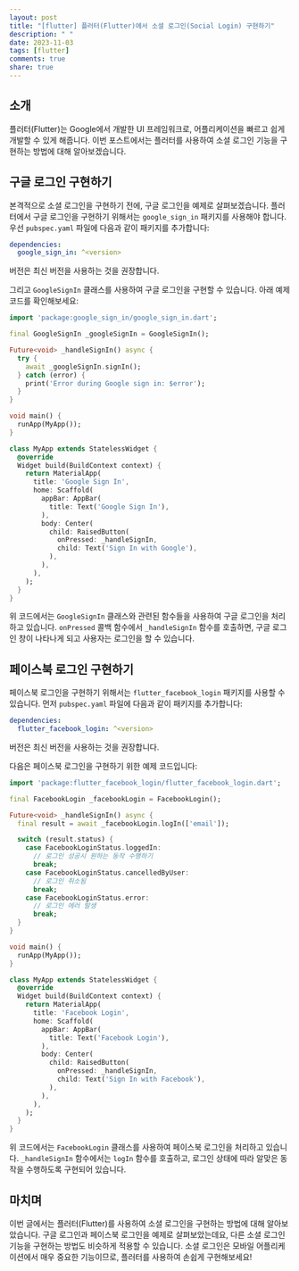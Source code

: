 ```yaml
---
layout: post
title: "[flutter] 플러터(Flutter)에서 소셜 로그인(Social Login) 구현하기"
description: " "
date: 2023-11-03
tags: [flutter]
comments: true
share: true
---
```


## 소개
플러터(Flutter)는 Google에서 개발한 UI 프레임워크로, 어플리케이션을 빠르고 쉽게 개발할 수 있게 해줍니다. 이번 포스트에서는 플러터를 사용하여 소셜 로그인 기능을 구현하는 방법에 대해 알아보겠습니다.

## 구글 로그인 구현하기
본격적으로 소셜 로그인을 구현하기 전에, 구글 로그인을 예제로 살펴보겠습니다. 플러터에서 구글 로그인을 구현하기 위해서는 `google_sign_in` 패키지를 사용해야 합니다. 우선 `pubspec.yaml` 파일에 다음과 같이 패키지를 추가합니다:

```yaml
dependencies:
  google_sign_in: ^<version>
```

버전은 최신 버전을 사용하는 것을 권장합니다.

그리고 `GoogleSignIn` 클래스를 사용하여 구글 로그인을 구현할 수 있습니다. 아래 예제 코드를 확인해보세요:

```dart
import 'package:google_sign_in/google_sign_in.dart';

final GoogleSignIn _googleSignIn = GoogleSignIn();

Future<void> _handleSignIn() async {
  try {
    await _googleSignIn.signIn();
  } catch (error) {
    print('Error during Google sign in: $error');
  }
}

void main() {
  runApp(MyApp());
}

class MyApp extends StatelessWidget {
  @override
  Widget build(BuildContext context) {
    return MaterialApp(
      title: 'Google Sign In',
      home: Scaffold(
        appBar: AppBar(
          title: Text('Google Sign In'),
        ),
        body: Center(
          child: RaisedButton(
            onPressed: _handleSignIn,
            child: Text('Sign In with Google'),
          ),
        ),
      ),
    );
  }
}
```

위 코드에서는 `GoogleSignIn` 클래스와 관련된 함수들을 사용하여 구글 로그인을 처리하고 있습니다. `onPressed` 콜백 함수에서 `_handleSignIn` 함수를 호출하면, 구글 로그인 창이 나타나게 되고 사용자는 로그인을 할 수 있습니다.

## 페이스북 로그인 구현하기
페이스북 로그인을 구현하기 위해서는 `flutter_facebook_login` 패키지를 사용할 수 있습니다. 먼저 `pubspec.yaml` 파일에 다음과 같이 패키지를 추가합니다:

```yaml
dependencies:
  flutter_facebook_login: ^<version>
```

버전은 최신 버전을 사용하는 것을 권장합니다.

다음은 페이스북 로그인을 구현하기 위한 예제 코드입니다:

```dart
import 'package:flutter_facebook_login/flutter_facebook_login.dart';

final FacebookLogin _facebookLogin = FacebookLogin();

Future<void> _handleSignIn() async {
  final result = await _facebookLogin.logIn(['email']);

  switch (result.status) {
    case FacebookLoginStatus.loggedIn:
      // 로그인 성공시 원하는 동작 수행하기
      break;
    case FacebookLoginStatus.cancelledByUser:
      // 로그인 취소됨
      break;
    case FacebookLoginStatus.error:
      // 로그인 에러 발생
      break;
  }
}

void main() {
  runApp(MyApp());
}

class MyApp extends StatelessWidget {
  @override
  Widget build(BuildContext context) {
    return MaterialApp(
      title: 'Facebook Login',
      home: Scaffold(
        appBar: AppBar(
          title: Text('Facebook Login'),
        ),
        body: Center(
          child: RaisedButton(
            onPressed: _handleSignIn,
            child: Text('Sign In with Facebook'),
          ),
        ),
      ),
    );
  }
}
```

위 코드에서는 `FacebookLogin` 클래스를 사용하여 페이스북 로그인을 처리하고 있습니다. `_handleSignIn` 함수에서는 `logIn` 함수를 호출하고, 로그인 상태에 따라 알맞은 동작을 수행하도록 구현되어 있습니다.

## 마치며
이번 글에서는 플러터(Flutter)를 사용하여 소셜 로그인을 구현하는 방법에 대해 알아보았습니다. 구글 로그인과 페이스북 로그인을 예제로 살펴보았는데요, 다른 소셜 로그인 기능을 구현하는 방법도 비슷하게 적용할 수 있습니다. 소셜 로그인은 모바일 어플리케이션에서 매우 중요한 기능이므로, 플러터를 사용하여 손쉽게 구현해보세요!